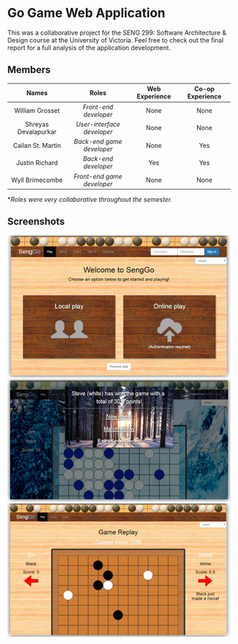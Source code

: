 # Go Game Web Application
This was a collaborative project for the SENG 299: Software Architecture & Design course at the University of Victoria. Feel free to check out the final report for a full analysis of the application development.

## Members
| Names                | Roles                      | Web Experience | Co-op Experience |
| :------------------: |:--------------------------:| :-------------:|:----------------:|
| William Grosset      | *Front-end developer*      | None           | None             |
| Shreyas Devalapurkar | *User-interface developer* | None           | None             |
| Cailan St. Martin    | *Back-end game developer*  | None           | Yes              |
| Justin Richard       | *Back-end developer*       | Yes            | Yes              |
| Wyll Brimecombe      | *Front-end game developer* | None           | None             |
&#42;*Roles were very collaborative throughout the semester.*

## Screenshots
<p align='center'>
    <img src="https://github.com/williamgrosset/senggo/blob/master/screenshots/example1.png">
    <img src="https://github.com/williamgrosset/senggo/blob/master/screenshots/example2.png">
    <img src="https://github.com/williamgrosset/senggo/blob/master/screenshots/example3.png">
</p>
